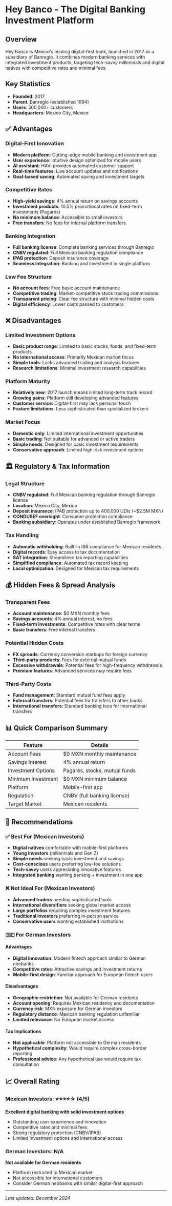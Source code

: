# Hey Banco - The Digital Banking Investment Platform

## Overview
Hey Banco is Mexico's leading digital-first bank, launched in 2017 as a subsidiary of Banregio. It combines modern banking services with integrated investment products, targeting tech-savvy millennials and digital natives with competitive rates and minimal fees.

## Key Statistics
- **Founded**: 2017
- **Parent**: Banregio (established 1994)
- **Users**: 500,000+ customers
- **Headquarters**: Mexico City, Mexico

## ✅ Advantages

### Digital-First Innovation
- **Modern platform**: Cutting-edge mobile banking and investment app
- **User experience**: Intuitive design optimized for mobile users
- **AI assistant**: HAVI provides automated customer support
- **Real-time features**: Live account updates and notifications
- **Goal-based saving**: Automated saving and investment targets

### Competitive Rates
- **High-yield savings**: 4% annual return on savings accounts
- **Investment products**: 10.5% promotional rates on fixed-term investments (Pagarés)
- **No minimum balance**: Accessible to small investors
- **Free transfers**: No fees for internal platform transfers

### Banking Integration
- **Full banking license**: Complete banking services through Banregio
- **CNBV regulated**: Full Mexican banking regulation compliance
- **IPAB protection**: Deposit insurance coverage
- **Seamless integration**: Banking and investment in single platform

### Low Fee Structure
- **No account fees**: Free basic account maintenance
- **Competitive trading**: Market-competitive stock trading commissions
- **Transparent pricing**: Clear fee structure with minimal hidden costs
- **Digital efficiency**: Lower costs passed to customers

## ❌ Disadvantages

### Limited Investment Options
- **Basic product range**: Limited to basic stocks, funds, and fixed-term products
- **No international access**: Primarily Mexican market focus
- **Simple tools**: Lacks advanced trading and analysis features
- **Research limitations**: Minimal investment research capabilities

### Platform Maturity
- **Relatively new**: 2017 launch means limited long-term track record
- **Growing pains**: Platform still developing advanced features
- **Customer service**: Digital-first may lack personal touch
- **Feature limitations**: Less sophisticated than specialized brokers

### Market Focus
- **Domestic only**: Limited international investment opportunities
- **Basic trading**: Not suitable for advanced or active traders
- **Simple needs**: Designed for basic investment requirements
- **Conservative approach**: Limited high-risk investment options

## 🏛️ Regulatory & Tax Information

### Legal Structure
- **CNBV regulated**: Full Mexican banking regulation through Banregio license
- **Location**: Mexico City, Mexico
- **Deposit insurance**: IPAB protection up to 400,000 UDIs (~$2.5M MXN)
- **CONDUSEF oversight**: Consumer protection compliance
- **Banking subsidiary**: Operates under established Banregio framework

### Tax Handling
- **Automatic withholding**: Built-in ISR compliance for Mexican residents
- **Digital records**: Easy access to tax documentation
- **SAT integration**: Streamlined tax reporting capabilities
- **Simplified compliance**: Automated tax record keeping
- **Local optimization**: Designed for Mexican tax requirements

## 💰 Hidden Fees & Spread Analysis

### Transparent Fees
- **Account maintenance**: $0 MXN monthly fees
- **Savings accounts**: 4% annual interest, no fees
- **Fixed-term investments**: Competitive rates with clear terms
- **Basic transfers**: Free internal transfers

### Potential Hidden Costs
- **FX spreads**: Currency conversion markups for foreign currency
- **Third-party products**: Fees for external mutual funds
- **Excessive withdrawals**: Potential fees for high-frequency withdrawals
- **Premium features**: Advanced services may require fees

### Third-Party Costs
- **Fund management**: Standard mutual fund fees apply
- **External transfers**: Potential fees for transfers to other banks
- **International transfers**: Standard banking fees for international transfers

## 📊 Quick Comparison Summary

| Feature | Details |
|---------|---------|
| Account Fees | $0 MXN monthly maintenance |
| Savings Interest | 4% annual return |
| Investment Options | Pagarés, stocks, mutual funds |
| Minimum Investment | $0 MXN minimum balance |
| Platform | Mobile-first app |
| Regulation | CNBV (full banking license) |
| Target Market | Mexican residents |

## 🎯 Recommendations

### ✅ Best For (Mexican Investors)
- **Digital natives** comfortable with mobile-first platforms
- **Young investors** (millennials and Gen Z)
- **Simple needs** seeking basic investment and savings
- **Cost-conscious** users preferring low-fee solutions
- **Tech-savvy** users appreciating innovative features
- **Integrated banking** wanting banking + investment in one app

### ❌ Not Ideal For (Mexican Investors)
- **Advanced traders** needing sophisticated tools
- **International diversifiers** seeking global market access
- **Large portfolios** requiring complex investment features
- **Traditional investors** preferring in-person service
- **Conservative users** wanting established institutions

### 🇩🇪 For German Investors

#### Advantages
- **Digital innovation**: Modern fintech approach similar to German neobanks
- **Competitive rates**: Attractive savings and investment returns
- **Mobile-first design**: Familiar approach for European fintech users

#### Disadvantages
- **Geographic restriction**: Not available for German residents
- **Account opening**: Requires Mexican residency and documentation
- **Currency risk**: MXN exposure for German investors
- **Regulatory distance**: Mexican banking regulation unfamiliar
- **Limited relevance**: No European market access

#### Tax Implications
- **Not applicable**: Platform not accessible to German residents
- **Hypothetical complexity**: Would require complex cross-border reporting
- **Professional advice**: Any hypothetical use would require tax consultation

## 📈 Overall Rating

### Mexican Investors: ⭐⭐⭐⭐☆ (4/5)
**Excellent digital banking with solid investment options**
- Outstanding user experience and innovation
- Competitive rates and minimal fees
- Strong regulatory protection (CNBV/IPAB)
- Limited investment options and international access

### German Investors: N/A
**Not available for German residents**
- Platform restricted to Mexican market
- Not accessible for international customers
- Consider German neobanks with similar digital-first approach

---

*Last updated: December 2024*
